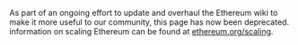 As part of an ongoing effort to update and overhaul the Ethereum wiki to make it more useful to our community, this page has now been deprecated. information on scaling Ethereum can be found at [ethereum.org/scaling](https://ethereum.org/en/developers/docs/scaling).
